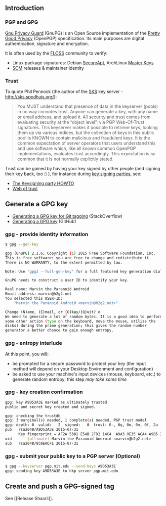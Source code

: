 ## Introduction
### PGP and GPG
[Gnu Privacy Guard](https://gnupg.org/) (GnuPG) is an Open Source implementation of the [Pretty Good 
Privacy](https://en.wikipedia.org/wiki/Pretty_Good_Privacy#OpenPGP) (OpenPGP) specification. Its main purposes are digital authentication, 
signature and encryption.

It is often used by the [FLOSS](https://en.wikipedia.org/wiki/Free_and_open-source_software) community to verify:
- Linux package signatures: Debian [SecureApt](https://wiki.debian.org/SecureApt), ArchLinux [Master 
Keys](https://www.archlinux.org/master-keys/)
- [SCM](https://en.wikipedia.org/wiki/Revision_control) releases & maintainer identity

### Trust
To quote Phil Pennock (the author of the [SKS](https://bitbucket.org/skskeyserver/sks-keyserver/wiki/Home) key server - http://sks.spodhuis.org/):

> You MUST understand that presence of data in the keyserver (pools) in no way connotes trust. Anyone can generate a key, with any name or email address, and upload it. All security and trust comes from evaluating security at the “object level”, via PGP Web-Of-Trust signatures. This keyserver makes it possible to retrieve keys, looking them up via various indices, but the collection of keys in this public pool is KNOWN to contain malicious and fraudulent keys. It is the common expectation of server operators that users understand this and use software which, like all known common OpenPGP implementations, evaluates trust accordingly. This expectation is so common that it is not normally explicitly stated.

Trust can be gained by having your key signed by other people (and signing their key back, too :) ), for instance during [key signing parties](https://en.wikipedia.org/wiki/Key_signing_party), see:
- [The Keysigning party HOWTO](http://www.cryptnet.net/fdp/crypto/keysigning_party/en/keysigning_party.html)
- [Web of trust](https://en.wikipedia.org/wiki/Web_of_trust)

## Generate a GPG key
- [Generating a GPG key for Git tagging](http://stackoverflow.com/a/16725717) (StackOverflow)
- [Generating a GPG key](https://help.github.com/articles/generating-a-gpg-key/) (GitHub)

### gpg - provide identity information
```bash
$ gpg --gen-key

gpg (GnuPG) 2.1.6; Copyright (C) 2015 Free Software Foundation, Inc.
This is free software: you are free to change and redistribute it.
There is NO WARRANTY, to the extent permitted by law.

Note: Use "gpg2 --full-gen-key" for a full featured key generation dialog.

GnuPG needs to construct a user ID to identify your key.

Real name: Marvin the Paranoid Android
Email address: marvin@h2g2.net
You selected this USER-ID:
    "Marvin the Paranoid Android <marvin@h2g2.net>"

Change (N)ame, (E)mail, or (O)kay/(Q)uit? o
We need to generate a lot of random bytes. It is a good idea to perform
some other action (type on the keyboard, move the mouse, utilize the
disks) during the prime generation; this gives the random number
generator a better chance to gain enough entropy.
```

### gpg - entropy interlude
At this point, you will:
- be prompted for a secure password to protect your key (the input method will depend on your Desktop Environment and configuration)
- be asked to use your machine's input devices (mouse, keyboard, etc.) to generate random entropy; this step _may take some time_ 

### gpg - key creation confirmation
```bash
gpg: key A9D53A3E marked as ultimately trusted
public and secret key created and signed.

gpg: checking the trustdb
gpg: 3 marginal(s) needed, 1 complete(s) needed, PGP trust model
gpg: depth: 0  valid:   2  signed:   0  trust: 0-, 0q, 0n, 0m, 0f, 2u
pub   rsa2048/A9D53A3E 2015-07-31
      Key fingerprint = AF2A 5381 E54B 2FD2 14C4  A9A3 0E35 ACA4 A9D5 3A3E
uid       [ultimate] Marvin the Paranoid Android <marvin@h2g2.net>
sub   rsa2048/8C0EACF1 2015-07-31
```

### gpg - submit your public key to a PGP server (Optional)
``` bash
$ gpg --keyserver pgp.mit.edu --send-keys A9D53A3E
gpg: sending key A9D53A3E to hkp server pgp.mit.edu
```

## Create and push a GPG-signed tag

See [[Release Shaarli]].
